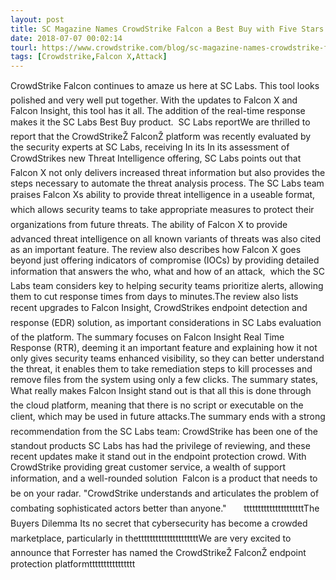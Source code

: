 ```yaml
---
layout: post
title: SC Magazine Names CrowdStrike Falcon a Best Buy with Five Stars Across All Categories
date: 2018-07-07 00:02:14
tourl: https://www.crowdstrike.com/blog/sc-magazine-names-crowdstrike-falcon-a-best-buy-with-five-stars-across-all-categories/
tags: [Crowdstrike,Falcon X,Attack]
---
```

CrowdStrike Falcon continues to amaze us here at SC Labs. This tool looks polished and very well put together. With the updates to Falcon X and Falcon Insight, this tool has it all. The addition of the real-time response makes it the SC Labs Best Buy product.  SC Labs reportWe are thrilled to report that the CrowdStrikeŽ FalconŽ platform was recently evaluated by the security experts at SC Labs, receiving In its In its assessment of CrowdStrikes new Threat Intelligence offering, SC Labs points out that Falcon X not only delivers increased threat information but also provides the steps necessary to automate the threat analysis process. The SC Labs team praises Falcon Xs ability to provide threat intelligence in a useable format, which allows security teams to take appropriate measures to protect their organizations from future threats. The ability of Falcon X to provide advanced threat intelligence on all known variants of threats was also cited as an important feature. The review also describes how Falcon X goes beyond just offering indicators of compromise (IOCs) by providing detailed information that answers the who, what and how of an attack,  which the SC Labs team considers key to helping security teams prioritize alerts, allowing them to cut response times from days to minutes.The review also lists recent upgrades to Falcon Insight, CrowdStrikes endpoint detection and response (EDR) solution, as important considerations in SC Labs evaluation of the platform. The summary focuses on Falcon Insight Real Time Response (RTR), deeming it an important feature and explaining how it not only gives security teams enhanced visibility, so they can better understand the threat, it enables them to take remediation steps to kill processes and remove files from the system using only a few clicks. The summary states, What really makes Falcon Insight stand out is that all this is done through the cloud platform, meaning that there is no script or executable on the client, which may be used in future attacks.The summary ends with a strong recommendation from the SC Labs team: CrowdStrike has been one of the standout products SC Labs has had the privilege of reviewing, and these recent updates make it stand out in the endpoint protection crowd. With CrowdStrike providing great customer service, a wealth of support information, and a well-rounded solution  Falcon is a product that needs to be on your radar. "CrowdStrike understands and articulates the problem of combating sophisticated actors better than anyone."       tttttttttttttttttttttThe Buyers Dilemma Its no secret that cybersecurity has become a crowded marketplace, particularly in thetttttttttttttttttttttWe are very excited to announce that Forrester has named the CrowdStrikeŽ FalconŽ endpoint protection platformtttttttttttttttt